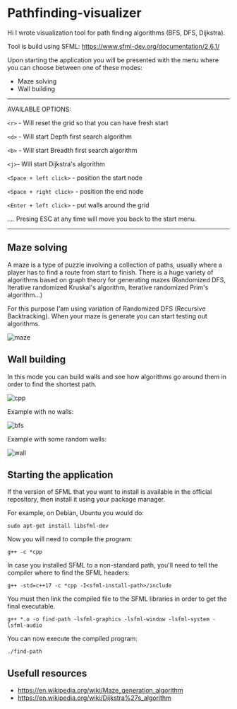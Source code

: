 # Pathfinding-visualizer #

Hi I wrote visualization tool for path finding algorithms (BFS, DFS, Dijkstra).

Tool is build using SFML: https://www.sfml-dev.org/documentation/2.6.1/ 

Upon starting the application you will be presented with the menu where you can choose between one of these modes:
- Maze solving
- Wall building
  
***

AVAILABLE OPTIONS:

`<r>` - Will reset the grid so that you can have fresh start

`<d>` - Will start Depth first search algorithm

`<b>` - Will start Breadth first search algorithm

`<j>`- Will start Dijkstra's algorithm



`<Space + left click>`     - position the start node

`<Space + right click>`    - position the end node

`<Enter + left click>`     - put walls around the grid
 


.... Presing ESC at any time will move you back to the start menu.


***
## Maze solving ##
A maze is a type of puzzle involving a collection of paths, usually where a player has to find a route from start to finish.
There is a huge variety of algorithms based on graph theory for generating mazes (Randomized DFS, Iterative randomized Kruskal's algorithm, Iterative randomized Prim's algorithm...)

For this purpose I'am using variation of Randomized DFS (Recursive Backtracking).
When your maze is generate you can start testing out algorithms.


![maze](https://github.com/jkeresman01/Pathfinding-visualizer/assets/165517653/e251d24c-4272-4bcb-b9e9-289fa0650ac9)

## Wall building ##

In this mode you can build walls and see how algorithms go around them in order to find the shortest path.

![cpp](https://github.com/jkeresman01/Pathfinding-visualizer/assets/165517653/95befe9d-0665-430b-baf5-eae45ccf43cb)


Example with no walls:

![bfs](https://github.com/jkeresman01/Pathfinding-visualizer/assets/165517653/607efa2a-ca2d-4521-9142-38d5c21ca8cf)


Example with some random walls:

![wall](https://github.com/jkeresman01/Pathfinding-visualizer/assets/165517653/3859c0ab-3664-4077-bc69-f9b7bd8adbb6)



## Starting the application ##

If the version of SFML that you want to install is available in the official repository, then install it using your package manager.

For example, on Debian, Ubuntu you would do:
```
sudo apt-get install libsfml-dev
```

Now you will need to compile the program:
```
g++ -c *cpp
```

In case you installed SFML to a non-standard path, you'll need to tell the compiler where to find the SFML headers:
```
g++ -std=c++17 -c *cpp -I<sfml-install-path>/include
```

You must then link the compiled file to the SFML libraries in order to get the final executable.
```
g++ *.o -o find-path -lsfml-graphics -lsfml-window -lsfml-system -lsfml-audio
```
You can now execute the compiled program:
```
./find-path
```
## Usefull resources ##

- https://en.wikipedia.org/wiki/Maze_generation_algorithm
- https://en.wikipedia.org/wiki/Dijkstra%27s_algorithm


